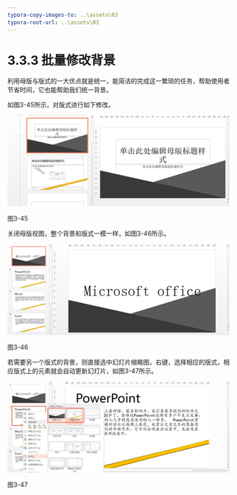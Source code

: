 ```yaml
---
typora-copy-images-to: ..\assets\03
typora-root-url: ..\assets\03
---
```


# 3.3.3  批量修改背景

利用母版与版式的一大优点就是统一，能简洁的完成这一繁琐的任务，帮助使用者节省时间，它也能帮助我们统一背景。

如图3-45所示，对版式进行如下修改。

![img](../../../.gitbook/assets/image057%20%281%29.png)

图3-45

关闭母版视图，整个背景和版式一模一样，如图3-46所示。

![img](../../../.gitbook/assets/image058.png)

图3-46

若需要另一个版式的背景，则直接选中幻灯片缩略图，右键，选择相应的版式，相应版式上的元素就会自动更新幻灯片，如图3-47所示。

![img](../../../.gitbook/assets/image059%20%281%29.png)

图3-47

